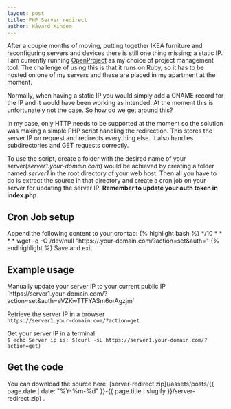 ```yaml
---
layout: post
title: PHP Server redirect
author: Håvard Kindem
---
```

After a couple months of moving, putting together IKEA furniture and reconfiguring servers and devices there is still one thing missing; a static IP. I am currently running <a title="OpenProject Website" href="https://www.openproject.org/" target="_blank">OpenProject</a> as my choice of project management tool. The challenge of using this is that it runs on Ruby, so it has to be hosted on one of my servers and these are placed in my apartment at the moment.

Normally, when having a static IP you would simply add a CNAME record for the IP and it would have been working as intended. At the moment this is unfortunately not the case. So how do we get around this?

In my case, only HTTP needs to be supported at the moment so the solution was making a simple PHP script handling the redirection. This stores the server IP on request and redirects everything else. It also handles subdirectories and GET requests correctly.

To use the script, create a folder with the desired name of your server(<em>server1.your-domain.com</em>) would be achieved by creating a folder named <em>server1</em> in the root directory of your web host. Then all you have to do is extract the source in that directory and create a cron job on your server for updating the server IP. <strong>Remember to update your auth token in index.php</strong>.

<h2>Cron Job setup</h2>
Append the following content to your crontab:
{% highlight bash %}
*/10 * * * * wget -q -O /dev/null "https://<folder-name>.your-domain.com/?action=set&auth=<your-auth-code>"
{% endhighlight %}
Save and exit.

<h2>Example usage</h2>
Manually update your server IP to your current public IP<br />
`https://server1.your-domain.com/?action=set&auth=eVZKwTTFYASm6orAgzjm`

Retrieve the server IP in a browser<br />
`https://server1.your-domain.com/?action=get`

Get your server IP in a terminal<br />
`$ echo Server ip is: $(curl -sL https://server1.your-domain.com/?action=get)`

<h2>Get the code</h2>
You can download the source here: [server-redirect.zip](/assets/posts/{{ page.date | date: "%Y-%m-%d" }}-{{ page.title | slugify }}/server-redirect.zip) . 
